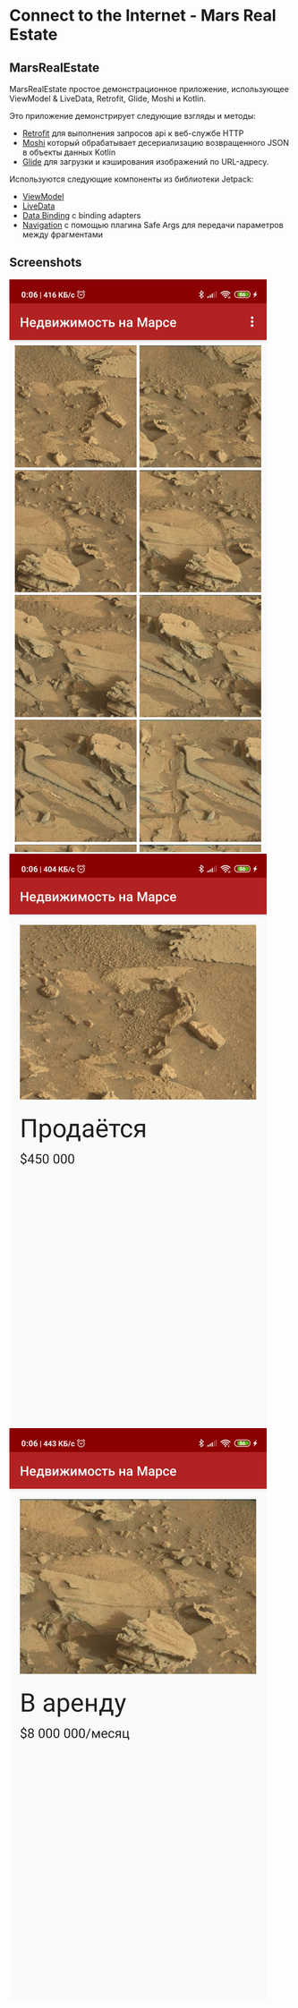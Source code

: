 # Connect to the Internet - Mars Real Estate

## MarsRealEstate

MarsRealEstate простое демонстрационное приложение, использующее ViewModel & LiveData, Retrofit, Glide, Moshi и Kotlin.

Это приложение демонстрирует следующие взгляды и методы:

* [Retrofit](https://square.github.io/retrofit/) для выполнения запросов api к веб-службе HTTP
* [Moshi](https://github.com/square/moshi) который обрабатывает десериализацию возвращенного JSON в объекты данных Kotlin
* [Glide](https://bumptech.github.io/glide/) для загрузки и кэширования изображений по URL-адресу.
  
Используются следующие компоненты из библиотеки Jetpack:

* [ViewModel](https://developer.android.com/topic/libraries/architecture/viewmodel)
* [LiveData](https://developer.android.com/topic/libraries/architecture/livedata)
* [Data Binding](https://developer.android.com/topic/libraries/data-binding/) с binding adapters
* [Navigation](https://developer.android.com/topic/libraries/architecture/navigation/) с помощью плагина Safe Args для передачи параметров между фрагментами

## Screenshots

![Screenshot 1](screenshots/screen_1.jpg)
![Screenshot 2](screenshots/screen_2.jpg)
![Screenshot 3](screenshots/screen_3.jpg)